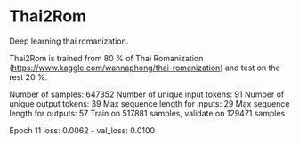 # Thai2Rom

Deep learning thai romanization.

Thai2Rom is trained from 80 % of Thai Romanization (https://www.kaggle.com/wannaphong/thai-romanization) and test on the rest 20 %.

Number of samples: 647352
Number of unique input tokens: 91
Number of unique output tokens: 39
Max sequence length for inputs: 29
Max sequence length for outputs: 57
Train on 517881 samples, validate on 129471 samples

Epoch 11
loss: 0.0062 - val_loss: 0.0100
